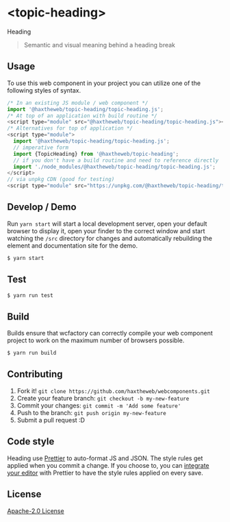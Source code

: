 # &lt;topic-heading&gt;

Heading
> Semantic and visual meaning behind a heading break

## Usage
To use this web component in your project you can utilize one of the following styles of syntax.

```js
/* In an existing JS module / web component */
import '@haxtheweb/topic-heading/topic-heading.js';
/* At top of an application with build routine */
<script type="module" src="@haxtheweb/topic-heading/topic-heading.js"></script>
/* Alternatives for top of application */
<script type="module">
  import '@haxtheweb/topic-heading/topic-heading.js';
  // imperative form
  import {TopicHeading} from '@haxtheweb/topic-heading';
  // if you don't have a build routine and need to reference directly
  import './node_modules/@haxtheweb/topic-heading/topic-heading.js';
</script>
// via unpkg CDN (good for testing)
<script type="module" src="https://unpkg.com/@haxtheweb/topic-heading/topic-heading.js"></script>
```

## Develop / Demo
Run `yarn start` will start a local development server, open your default browser to display it, open your finder to the correct window and start watching the `/src` directory for changes and automatically rebuilding the element and documentation site for the demo.
```bash
$ yarn start
```

## Test

```bash
$ yarn run test
```

## Build
Builds ensure that wcfactory can correctly compile your web component project to
work on the maximum number of browsers possible.
```bash
$ yarn run build
```

## Contributing

1. Fork it! `git clone https://github.com/haxtheweb/webcomponents.git`
2. Create your feature branch: `git checkout -b my-new-feature`
3. Commit your changes: `git commit -m 'Add some feature'`
4. Push to the branch: `git push origin my-new-feature`
5. Submit a pull request :D

## Code style

Heading  use [Prettier][prettier] to auto-format JS and JSON.  The style rules get applied when you commit a change.  If you choose to, you can [integrate your editor][prettier-ed] with Prettier to have the style rules applied on every save.

[prettier]: https://github.com/prettier/prettier/
[prettier-ed]: https://github.com/prettier/prettier/#editor-integration
[polyserve]: https://github.com/Polymer/polyserve
[web-component-tester]: https://github.com/Polymer/web-component-tester

## License
[Apache-2.0 License](http://opensource.org/licenses/Apache-2.0)
